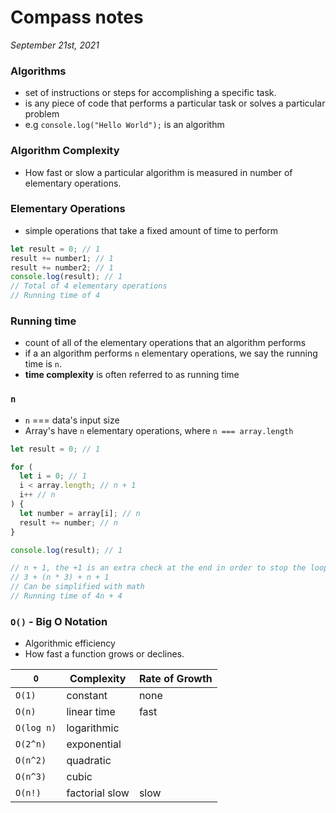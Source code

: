 # Compass notes
*September 21st, 2021*
### Algorithms
  * set of instructions or steps for accomplishing a specific task.
  * is any piece of code that performs a particular task or solves a particular problem
  * e.g `console.log("Hello World");` is an algorithm

### Algorithm Complexity
  * How fast or slow a particular algorithm is measured in number of elementary operations.

### Elementary Operations

  * simple operations that take a fixed amount of time to perform

```js
let result = 0; // 1
result += number1; // 1
result += number2; // 1
console.log(result); // 1
// Total of 4 elementary operations
// Running time of 4
```

### Running time
  * count of all of the elementary operations that an algorithm performs
  * if a an algorithm performs `n` elementary operations, we say the running time is `n`.
  * **time complexity** is often referred to as running time


### `n`
  * `n` === data's input size
  * Array's have `n` elementary operations, where `n === array.length`

```js
let result = 0; // 1

for (
  let i = 0; // 1
  i < array.length; // n + 1
  i++ // n
) {
  let number = array[i]; // n
  result += number; // n
}

console.log(result); // 1

// n + 1, the +1 is an extra check at the end in order to stop the loop
// 3 + (n * 3) + n + 1
// Can be simplified with math
// Running time of 4n + 4
```

### `O()` - Big O Notation
  * Algorithmic efficiency
  * How fast a function grows or declines.

|`O`| Complexity | Rate of Growth |
|---|---|---|
|`O(1)`| constant	| none |
|`O(n)`| linear time | fast|
|`O(log n)`| logarithmic | |
|`O(2^n)`| exponential | |
|`O(n^2)`| quadratic | |
|`O(n^3)`| cubic | |
|`O(n!)`|	factorial	slow | slow |